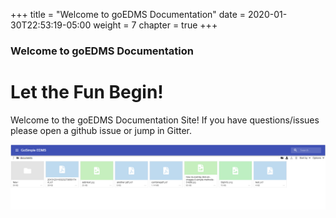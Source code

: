 +++
title = "Welcome to goEDMS Documentation"
date = 2020-01-30T22:53:19-05:00
weight = 7
chapter = true
+++

### Welcome to goEDMS Documentation

# Let the Fun Begin!

Welcome to the goEDMS Documentation Site! If you have questions/issues please open a github issue or jump in Gitter.

![goEDMS Homepage](goEDMS.png)
